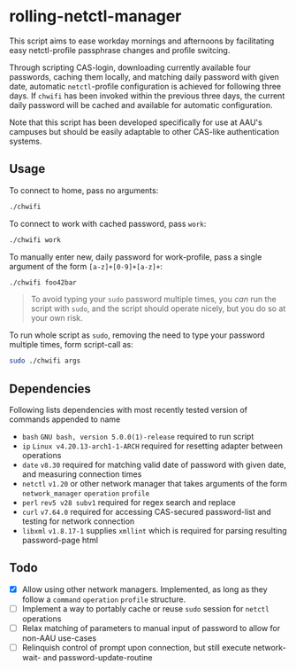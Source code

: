 # rolling-netctl-manager
This script aims to ease workday mornings and afternoons by facilitating easy netctl-profile passphrase changes and profile switcing. 

Through scripting CAS-login, downloading currently available four passwords, caching them locally, and matching daily password with given date, automatic `netctl`-profile configuration is achieved for following three days. If `chwifi` has been invoked within the previous three days, the current daily password will be cached and available for automatic configuration.

Note that this script has been developed specifically for use at AAU's campuses but should be easily adaptable to other CAS-like authentication systems.

## Usage
To connect to home, pass no arguments:

```sh
./chwifi
```

To connect to work with cached password, pass `work`:

```sh
./chwifi work
```

To manually enter new, daily password for work-profile, pass a single argument of the form `[a-z]+[0-9]+[a-z]+`:

```sh
./chwifi foo42bar
```

> To avoid typing your `sudo` password multiple times, you *can* run the script with `sudo`, and the script should operate nicely, but you do so at your own risk.

To run whole script as `sudo`, removing the need to type your password multiple times, form script-call as:

```sh
sudo ./chwifi args
```

## Dependencies
Following lists dependencies with most recently tested version of commands appended to name
- `bash` `GNU bash, version 5.0.0(1)-release` required to run script
- `ip` `Linux v4.20.13-arch1-1-ARCH` required for resetting adapter between operations
- `date` `v8.30` required for matching valid date of password with given date, and measuring connection times
- `netctl` `v1.20` or other network manager that takes arguments of the form `network_manager` `operation` `profile`
- `perl` `rev5 v28 subv1` required for regex search and replace
- `curl` `v7.64.0` required for accessing CAS-secured password-list and testing for network connection
- `libxml` `v1.8.17-1` supplies `xmllint` which is required for parsing resulting password-page html

## Todo
- [X] Allow using other network managers. Implemented, as long as they follow a `command` `operation` `profile` structure.
- [ ] Implement a way to portably cache or reuse `sudo` session for `netctl` operations
- [ ] Relax matching of parameters to manual input of password to allow for non-AAU use-cases
- [ ] Relinquish control of prompt upon connection, but still execute network-wait- and password-update-routine 
